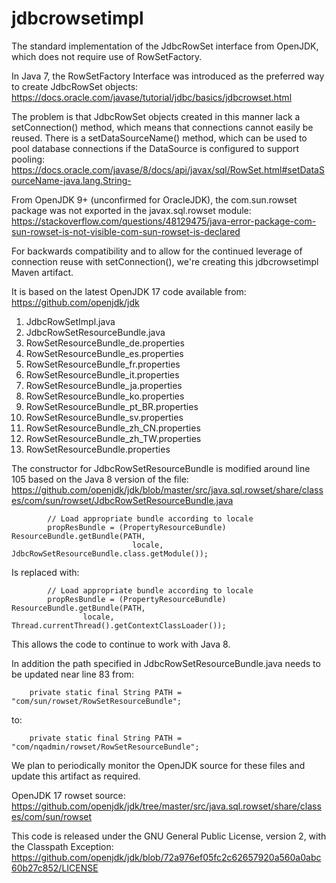# jdbcrowsetimpl
The standard implementation of the JdbcRowSet interface from OpenJDK, which does not require use of RowSetFactory.

In Java 7, the RowSetFactory Interface was introduced as the preferred way to create JdbcRowSet objects:
https://docs.oracle.com/javase/tutorial/jdbc/basics/jdbcrowset.html

The problem is that JdbcRowSet objects created in this manner lack a setConnection() method, which means
that connections cannot easily be reused. There is a setDataSourceName() method, which can be used to
pool database connections if the DataSource is configured to support pooling:
https://docs.oracle.com/javase/8/docs/api/javax/sql/RowSet.html#setDataSourceName-java.lang.String-

From OpenJDK 9+ (unconfirmed for OracleJDK), the com.sun.rowset package was not exported in
the javax.sql.rowset module:
https://stackoverflow.com/questions/48129475/java-error-package-com-sun-rowset-is-not-visible-com-sun-rowset-is-declared

For backwards compatibility and to allow for the continued leverage of connection reuse with
setConnection(), we're creating this jdbcrowsetimpl Maven artifact.

It is based on the latest OpenJDK 17 code available from: https://github.com/openjdk/jdk

  1. JdbcRowSetImpl.java
  2. JdbcRowSetResourceBundle.java
  3. RowSetResourceBundle_de.properties
  4. RowSetResourceBundle_es.properties
  5. RowSetResourceBundle_fr.properties
  6. RowSetResourceBundle_it.properties
  7. RowSetResourceBundle_ja.properties
  8. RowSetResourceBundle_ko.properties
  9. RowSetResourceBundle_pt_BR.properties
 10. RowSetResourceBundle_sv.properties
 11. RowSetResourceBundle_zh_CN.properties
 12. RowSetResourceBundle_zh_TW.properties
 13. RowSetResourceBundle.properties

The constructor for JdbcRowSetResourceBundle is modified around line 105 based on the Java 8 version of the file:
https://github.com/openjdk/jdk/blob/master/src/java.sql.rowset/share/classes/com/sun/rowset/JdbcRowSetResourceBundle.java
```
        // Load appropriate bundle according to locale
        propResBundle = (PropertyResourceBundle) ResourceBundle.getBundle(PATH,
                           locale, JdbcRowSetResourceBundle.class.getModule());
```
Is replaced with:
```
        // Load appropriate bundle according to locale
        propResBundle = (PropertyResourceBundle) ResourceBundle.getBundle(PATH,
                locale, Thread.currentThread().getContextClassLoader());
```
This allows the code to continue to work with Java 8.

In addition the path specified in JdbcRowSetResourceBundle.java needs to be updated near line 83 from:
```
	private static final String PATH = "com/sun/rowset/RowSetResourceBundle";
```
to:
```
    private static final String PATH = "com/nqadmin/rowset/RowSetResourceBundle";
```

We plan to periodically monitor the OpenJDK source for these files and update this artifact as required.

OpenJDK 17 rowset source:
https://github.com/openjdk/jdk/tree/master/src/java.sql.rowset/share/classes/com/sun/rowset

This code is released under the GNU General Public License, version 2, with the Classpath Exception:
https://github.com/openjdk/jdk/blob/72a976ef05fc2c62657920a560a0abc60b27c852/LICENSE